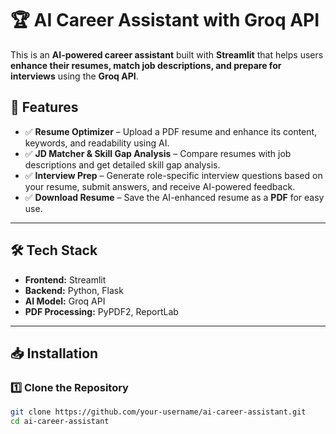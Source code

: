 # 🏆 AI Career Assistant with Groq API  

This is an **AI-powered career assistant** built with **Streamlit** that helps users **enhance their resumes, match job descriptions, and prepare for interviews** using the **Groq API**.

## 🚀 Features  

- ✅ **Resume Optimizer** – Upload a PDF resume and enhance its content, keywords, and readability using AI.  
- ✅ **JD Matcher & Skill Gap Analysis** – Compare resumes with job descriptions and get detailed skill gap analysis.  
- ✅ **Interview Prep** – Generate role-specific interview questions based on your resume, submit answers, and receive AI-powered feedback.  
- ✅ **Download Resume** – Save the AI-enhanced resume as a **PDF** for easy use.  

---

## 🛠️ Tech Stack  

- **Frontend:** Streamlit  
- **Backend:** Python, Flask  
- **AI Model:** Groq API  
- **PDF Processing:** PyPDF2, ReportLab  

---

## 📥 Installation  

### 1️⃣ Clone the Repository  
```bash
git clone https://github.com/your-username/ai-career-assistant.git
cd ai-career-assistant
